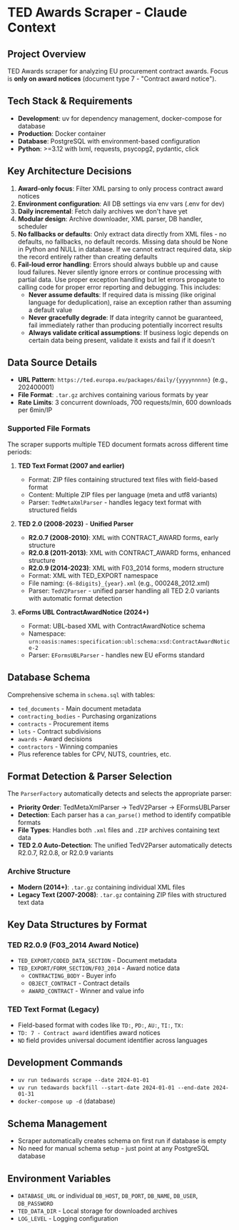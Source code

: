 # TED Awards Scraper - Claude Context

## Project Overview
TED Awards scraper for analyzing EU procurement contract awards. Focus is **only on award notices** (document type 7 - "Contract award notice").

## Tech Stack & Requirements
- **Development**: uv for dependency management, docker-compose for database
- **Production**: Docker container
- **Database**: PostgreSQL with environment-based configuration
- **Python**: >=3.12 with lxml, requests, psycopg2, pydantic, click

## Key Architecture Decisions
1. **Award-only focus**: Filter XML parsing to only process contract award notices
2. **Environment configuration**: All DB settings via env vars (.env for dev)
3. **Daily incremental**: Fetch daily archives we don't have yet
4. **Modular design**: Archive downloader, XML parser, DB handler, scheduler
5. **No fallbacks or defaults**: Only extract data directly from XML files - no defaults, no fallbacks, no default records. Missing data should be None in Python and NULL in database. If we cannot extract required data, skip the record entirely rather than creating defaults
6. **Fail-loud error handling**: Errors should always bubble up and cause loud failures. Never silently ignore errors or continue processing with partial data. Use proper exception handling but let errors propagate to calling code for proper error reporting and debugging. This includes:
   - **Never assume defaults**: If required data is missing (like original language for deduplication), raise an exception rather than assuming a default value
   - **Never gracefully degrade**: If data integrity cannot be guaranteed, fail immediately rather than producing potentially incorrect results
   - **Always validate critical assumptions**: If business logic depends on certain data being present, validate it exists and fail if it doesn't

## Data Source Details
- **URL Pattern**: `https://ted.europa.eu/packages/daily/{yyyynnnnn}` (e.g., 202400001)
- **File Format**: `.tar.gz` archives containing various formats by year
- **Rate Limits**: 3 concurrent downloads, 700 requests/min, 600 downloads per 6min/IP

### Supported File Formats
The scraper supports multiple TED document formats across different time periods:

1. **TED Text Format (2007 and earlier)**
   - Format: ZIP files containing structured text files with field-based format
   - Content: Multiple ZIP files per language (meta and utf8 variants)
   - Parser: `TedMetaXmlParser` - handles legacy text format with structured fields

2. **TED 2.0 (2008-2023)** - **Unified Parser**
   - **R2.0.7 (2008-2010)**: XML with CONTRACT_AWARD forms, early structure
   - **R2.0.8 (2011-2013)**: XML with CONTRACT_AWARD forms, enhanced structure
   - **R2.0.9 (2014-2023)**: XML with F03_2014 forms, modern structure
   - Format: XML with TED_EXPORT namespace
   - File naming: `{6-8digits}_{year}.xml` (e.g., 000248_2012.xml)
   - Parser: `TedV2Parser` - unified parser handling all TED 2.0 variants with automatic format detection

3. **eForms UBL ContractAwardNotice (2024+)**
   - Format: UBL-based XML with ContractAwardNotice schema
   - Namespace: `urn:oasis:names:specification:ubl:schema:xsd:ContractAwardNotice-2`
   - Parser: `EFormsUBLParser` - handles new EU eForms standard

## Database Schema
Comprehensive schema in `schema.sql` with tables:
- `ted_documents` - Main document metadata
- `contracting_bodies` - Purchasing organizations
- `contracts` - Procurement items
- `lots` - Contract subdivisions
- `awards` - Award decisions
- `contractors` - Winning companies
- Plus reference tables for CPV, NUTS, countries, etc.

## Format Detection & Parser Selection
The `ParserFactory` automatically detects and selects the appropriate parser:
- **Priority Order**: TedMetaXmlParser → TedV2Parser → EFormsUBLParser
- **Detection**: Each parser has a `can_parse()` method to identify compatible formats
- **File Types**: Handles both `.xml` files and `.ZIP` archives containing text data
- **TED 2.0 Auto-Detection**: The unified TedV2Parser automatically detects R2.0.7, R2.0.8, or R2.0.9 variants

### Archive Structure
- **Modern (2014+)**: `.tar.gz` containing individual XML files
- **Legacy Text (2007-2008)**: `.tar.gz` containing ZIP files with structured text data

## Key Data Structures by Format

### TED R2.0.9 (F03_2014 Award Notice)
- `TED_EXPORT/CODED_DATA_SECTION` - Document metadata
- `TED_EXPORT/FORM_SECTION/F03_2014` - Award notice data
  - `CONTRACTING_BODY` - Buyer info
  - `OBJECT_CONTRACT` - Contract details
  - `AWARD_CONTRACT` - Winner and value info

### TED Text Format (Legacy)
- Field-based format with codes like `TD:`, `PD:`, `AU:`, `TI:`, `TX:`
- `TD: 7 - Contract award` identifies award notices
- `ND` field provides universal document identifier across languages

## Development Commands
- `uv run tedawards scrape --date 2024-01-01`
- `uv run tedawards backfill --start-date 2024-01-01 --end-date 2024-01-31`
- `docker-compose up -d` (database)

## Schema Management
- Scraper automatically creates schema on first run if database is empty
- No need for manual schema setup - just point at any PostgreSQL database

## Environment Variables
- `DATABASE_URL` or individual `DB_HOST`, `DB_PORT`, `DB_NAME`, `DB_USER`, `DB_PASSWORD`
- `TED_DATA_DIR` - Local storage for downloaded archives
- `LOG_LEVEL` - Logging configuration